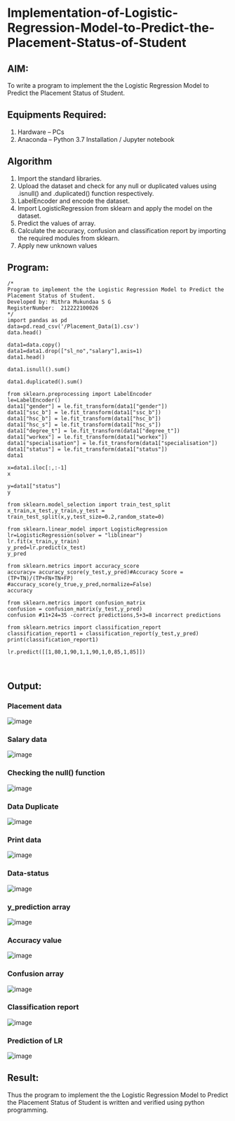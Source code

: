 # Implementation-of-Logistic-Regression-Model-to-Predict-the-Placement-Status-of-Student

## AIM:
To write a program to implement the the Logistic Regression Model to Predict the Placement Status of Student.

## Equipments Required:
1. Hardware – PCs
2. Anaconda – Python 3.7 Installation / Jupyter notebook

## Algorithm
1. Import the standard libraries.
2. Upload the dataset and check for any null or duplicated values using .isnull() and .duplicated() function respectively.
3. LabelEncoder and encode the dataset.
4. Import LogisticRegression from sklearn and apply the model on the dataset.
5. Predict the values of array.
6. Calculate the accuracy, confusion and classification report by importing the required modules from sklearn.
7. Apply new unknown values

## Program:
```
/*
Program to implement the the Logistic Regression Model to Predict the Placement Status of Student.
Developed by: Mithra Mukundaa S G
RegisterNumber:  212222100026
*/
import pandas as pd
data=pd.read_csv('/Placement_Data(1).csv')
data.head()

data1=data.copy()
data1=data1.drop(["sl_no","salary"],axis=1)
data1.head()

data1.isnull().sum()

data1.duplicated().sum()

from sklearn.preprocessing import LabelEncoder
le=LabelEncoder()
data1["gender"] = le.fit_transform(data1["gender"])
data1["ssc_b"] = le.fit_transform(data1["ssc_b"])
data1["hsc_b"] = le.fit_transform(data1["hsc_b"])
data1["hsc_s"] = le.fit_transform(data1["hsc_s"])
data1["degree_t"] = le.fit_transform(data1["degree_t"])
data1["workex"] = le.fit_transform(data1["workex"])
data1["specialisation"] = le.fit_transform(data1["specialisation"])
data1["status"] = le.fit_transform(data1["status"])
data1

x=data1.iloc[:,:-1]
x

y=data1["status"]
y

from sklearn.model_selection import train_test_split
x_train,x_test,y_train,y_test = train_test_split(x,y,test_size=0.2,random_state=0)

from sklearn.linear_model import LogisticRegression
lr=LogisticRegression(solver = "liblinear")
lr.fit(x_train,y_train)
y_pred=lr.predict(x_test)
y_pred

from sklearn.metrics import accuracy_score
accuracy= accuracy_score(y_test,y_pred)#Accuracy Score = (TP+TN)/(TP+FN+TN+FP)
#accuracy_score(y_true,y_pred,normalize=False)
accuracy

from sklearn.metrics import confusion_matrix
confusion = confusion_matrix(y_test,y_pred)
confusion #11+24=35 -correct predictions,5+3=8 incorrect predictions

from sklearn.metrics import classification_report
classification_report1 = classification_report(y_test,y_pred)
print(classification_report1)

lr.predict([[1,80,1,90,1,1,90,1,0,85,1,85]])



```

## Output:
### Placement data 

![image](https://github.com/Nethraa24/Implementation-of-Logistic-Regression-Model-to-Predict-the-Placement-Status-of-Student/assets/121215786/946a90a8-2cc6-4b87-8f5e-25609edb15f5)

### Salary data 

![image](https://github.com/Nethraa24/Implementation-of-Logistic-Regression-Model-to-Predict-the-Placement-Status-of-Student/assets/121215786/37c884ef-a09c-4f70-875b-096e3b3bf768)

### Checking the null() function 

![image](https://github.com/Nethraa24/Implementation-of-Logistic-Regression-Model-to-Predict-the-Placement-Status-of-Student/assets/121215786/52bf37c3-6446-4b38-95f7-14b24ac23b27)

### Data Duplicate

![image](https://github.com/Nethraa24/Implementation-of-Logistic-Regression-Model-to-Predict-the-Placement-Status-of-Student/assets/121215786/65958a22-3c82-4961-8329-49a08113528f)

### Print data

![image](https://github.com/Nethraa24/Implementation-of-Logistic-Regression-Model-to-Predict-the-Placement-Status-of-Student/assets/121215786/88fcefd5-74ff-4d1e-adcb-f409a9d41685)

### Data-status

![image](https://github.com/Nethraa24/Implementation-of-Logistic-Regression-Model-to-Predict-the-Placement-Status-of-Student/assets/121215786/b3a52f9e-fee6-4396-a5f2-2ad0f9edb341)

### y_prediction array 
![image](https://github.com/Nethraa24/Implementation-of-Logistic-Regression-Model-to-Predict-the-Placement-Status-of-Student/assets/121215786/879e459a-5633-4db3-90af-15806f656d2c)

### Accuracy value

![image](https://github.com/Nethraa24/Implementation-of-Logistic-Regression-Model-to-Predict-the-Placement-Status-of-Student/assets/121215786/81ed90af-a551-4a65-b107-e9e8b2401ad0)

### Confusion array

![image](https://github.com/Nethraa24/Implementation-of-Logistic-Regression-Model-to-Predict-the-Placement-Status-of-Student/assets/121215786/f6ba769f-7719-4c06-9e49-28167a6d9a23)

### Classification report 

![image](https://github.com/Nethraa24/Implementation-of-Logistic-Regression-Model-to-Predict-the-Placement-Status-of-Student/assets/121215786/c4a909ea-570a-4404-adea-340bc32cb90b)

### Prediction of LR


![image](https://github.com/Nethraa24/Implementation-of-Logistic-Regression-Model-to-Predict-the-Placement-Status-of-Student/assets/121215786/93a1fc19-1bd6-4572-b72e-a885578da36c)


## Result:
Thus the program to implement the the Logistic Regression Model to Predict the Placement Status of Student is written and verified using python programming.
